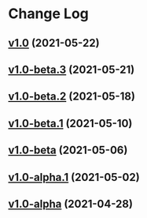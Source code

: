 # Change Log

## [v1.0](https://github.com/thewizardplusplus/gravity-duel/tree/v1.0) (2021-05-22)

## [v1.0-beta.3](https://github.com/thewizardplusplus/gravity-duel/tree/v1.0-beta.3) (2021-05-21)

## [v1.0-beta.2](https://github.com/thewizardplusplus/gravity-duel/tree/v1.0-beta.2) (2021-05-18)

## [v1.0-beta.1](https://github.com/thewizardplusplus/gravity-duel/tree/v1.0-beta.1) (2021-05-10)

## [v1.0-beta](https://github.com/thewizardplusplus/gravity-duel/tree/v1.0-beta) (2021-05-06)

## [v1.0-alpha.1](https://github.com/thewizardplusplus/gravity-duel/tree/v1.0-alpha.1) (2021-05-02)

## [v1.0-alpha](https://github.com/thewizardplusplus/gravity-duel/tree/v1.0-alpha) (2021-04-28)

